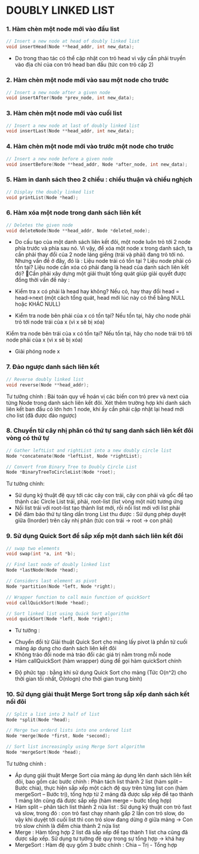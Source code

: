 # DOUBLY LINKED LIST


### 1.	Hàm chèn một node mới vào đầu list
```C++
// Insert a new node at head of doubly linked list
void insertHead(Node **head_addr, int new_data);
```
-	Do trong thao tác có thể cập nhật con trỏ head vì vậy cần phải truyền vào địa chỉ của con trỏ head ban đầu (tức con trỏ cấp 2)

### 2.	Hàm chèn một node mới vào sau một node cho trước
```C++
// Insert a new node after a given node
void insertAfter(Node *prev_node, int new_data);
```
### 3.	Hàm chèn một node mới vào cuối list
```C++
// Insert a new node at last of doubly linked list
void insertLast(Node **head_addr, int new_data);
```
### 4.	Hàm chèn một node mới vào trước một node cho trước
```C++
// Insert a new node before a given node
void insertBefore(Node **head_addr, Node *after_node, int new_data);
```
### 5.	Hàm in danh sách theo 2 chiều : chiều thuận và chiều nghịch
```C++
// Display the doubly linked list
void printList(Node *head);
```
### 6.	Hàm xóa một node trong danh sách liên kết
```C++
// Deletes the given node
void deleteNode(Node **head_addr, Node *deleted_node);
```

-	Do cấu tạo của một danh sách liên kết đôi, một node luôn trỏ tới 2 node phía trước và phía sau nó. Vì vậy, để xóa một node x trong danh sách, ta cần phải thay đổi của 2 node láng giềng (trái và phải) đang trỏ tới nó. Nhưng vấn đề ở đây, đó là : Liệu node trái có tồn tại ? Liệu node phải có tồn tại? Liệu node cần xóa có phải đang là head của danh sách liên kết đó? Cần phải xây dựng một giải thuật tổng quát giúp giải quyết được đồng thời vấn đề này : 

+ Kiểm tra x có phải là head hay không? Nếu có, hay thay đổi 
head = head->next (một cách tổng quát, head mới lúc này có thể bằng NULL hoặc KHÁC NULL)

+ Kiểm tra node bên phải của x có tồn tại? Nếu tồn tại, hãy cho node phải trỏ tới node trái của x (vì x sẽ bị xóa)

 Kiểm tra node bên trái của x có tồn tại? Nếu tồn tại, hãy cho node trái trỏ tới node phải của x (vì x sẽ bị xóa)

+ Giải phóng node x

### 7.	Đảo ngược danh sách liên kết
```C++
// Reverse doubly linked list
void reverse(Node **head_addr);
```
Tư tưởng chính : Bài toán quy về hoán vị các biến con trỏ prev và next của từng Node trong danh sách liên kết đôi. Xét thêm trường hợp khi danh sách liên kết ban đầu có lớn hơn 1 node, khi ấy cần phải cập nhật lại head mới cho list (đã được đảo ngược)

### 8.	Chuyển từ cây nhị phân có thứ tự sang danh sách liên kết đôi vòng có thứ tự
```C++
// Gather leftList and rightList into a new doubly circle list
Node *concatenate(Node *leftList, Node *rightList);

// Convert from Binary Tree to Doubly Circle List
Node *BinaryTreeToCircleList(Node *root);
```
Tư tưởng chính: 
-	Sử dụng kỹ thuật đệ quy tới các cây con trái, cây con phải và gốc để tạo thành các Circle List trái, phải, root-list (list vòng một nút) tương ứng
-	Nối list trái với root-list tạo thành list mới, rồi nối list mới với list phải 
-	Để đảm bảo thứ tự tăng dần trong List thu được : Sử dụng phép duyệt giữa (Inorder) trên cây nhị phân (tức con trái -> root -> con phải)

### 9.	Sử dụng Quick Sort để sắp xếp một danh sách liên kết đôi

```C++
// swap two elements
void swap(int *a, int *b);

// Find last node of doubly linked list
Node *lastNode(Node *head);

// Considers last element as pivot
Node *partition(Node *left, Node *right);

// Wrapper function to call main function of quickSort
void callQuickSort(Node *head);

// Sort linked list using Quick Sort algorithm
void quickSort(Node *left, Node *right);

```
-	Tư tưởng :
+ Chuyển đổi từ Giải thuật Quick Sort cho mảng lấy pivot là phần tử cuối mảng áp dụng cho danh sách liên kết đôi
+ Không tráo đổi node mà tráo đổi các giá trị nằm trong mỗi node
+ Hàm callQuickSort (hàm wrapper) dùng để gọi hàm quickSort chính
-	Độ phức tạp : bằng khi sử dụng Quick Sort cho mảng (Tức O(n^2) cho thời gian tồi nhất, O(nlogn) cho thời gian trung bình)


### 10.	 Sử dụng giải thuật Merge Sort trong sắp xếp danh sách kết nối đôi
```C++
// Split a list into 2 half of list
Node *split(Node *head);

// Merge two orderd lists into one ordered list
Node *merge(Node *first, Node *second);

// Sort list increasingly using Merge Sort algorithm
Node *mergeSort(Node *head);
```
Tư tưởng chính : 
-	Áp dụng giải thuật Merge Sort của mảng áp dụng lên danh sách liên kết đôi, bao gồm các bước chính : Phân tách list thành 2 list (hàm split – Bước chia), thực hiện sắp xếp một cách đệ quy trên từng list con (hàm mergeSort – Bước trị), tổng hợp từ 2 mảng đã được sắp xếp để tạo thành 1 mảng lớn cũng đã được sắp xếp (hàm merge – bước tổng hợp)
-	Hàm split – phân tách list thành 2 nửa list : Sử dụng kỹ thuật con trỏ fast và slow, trong đó : con trỏ fast chạy nhanh gấp 2 lần con trỏ slow, do vậy khi duyệt tới cuối list thì con trỏ slow đang dừng ở giữa mảng -> Con trỏ slow chính là điểm chia thành 2 nửa list
-	Merge : Hàm tổng hợp 2 list đã sắp xếp để tạo thành 1 list cha cũng đã được sắp xếp. Sử dụng tư tưởng đệ quy trong sự tổng hợp -> khá hay
-	MergeSort : Hàm đệ quy gồm 3 bước chính : Chia – Trị - Tổng hợp
